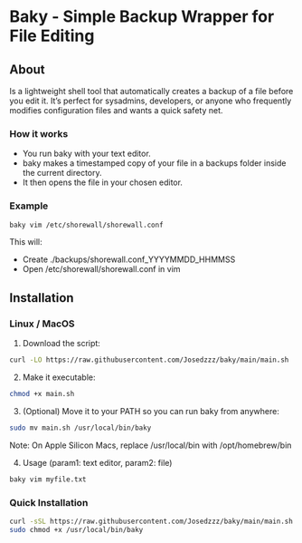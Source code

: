 # Baky - Simple Backup Wrapper for File Editing

## About

Is a lightweight shell tool that automatically creates a backup of a file before you edit it.
It’s perfect for sysadmins, developers, or anyone who frequently modifies configuration files and wants a quick safety net.

### How it works

- You run baky with your text editor.
- baky makes a timestamped copy of your file in a backups folder inside the current directory.
- It then opens the file in your chosen editor.

### Example

```bash
baky vim /etc/shorewall/shorewall.conf
```

This will:

- Create ./backups/shorewall.conf_YYYYMMDD_HHMMSS
- Open /etc/shorewall/shorewall.conf in vim

## Installation

### Linux / MacOS

1. Download the script:

```bash
curl -LO https://raw.githubusercontent.com/Josedzzz/baky/main/main.sh
```

2. Make it executable:

```bash
chmod +x main.sh
```

3. (Optional) Move it to your PATH so you can run baky from anywhere:

```bash
sudo mv main.sh /usr/local/bin/baky
```

Note: On Apple Silicon Macs, replace /usr/local/bin with /opt/homebrew/bin

4. Usage (param1: text editor, param2: file)

```bash
baky vim myfile.txt
```

### Quick Installation

```bash
curl -sSL https://raw.githubusercontent.com/Josedzzz/baky/main/main.sh -o /usr/local/bin/backy && \
sudo chmod +x /usr/local/bin/baky
```
